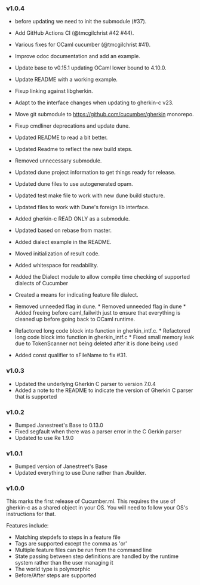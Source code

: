 ### v1.0.4

* before updating we need to init the submodule (#37).

* Add GitHub Actions CI (@tmcgilchrist #42 #44).

* Various fixes for OCaml cucumber (@tmcgilchrist #41).

* Improve odoc documentation and add an example.

* Update base to v0.15.1 updating OCaml lower bound to 4.10.0.

* Update README with a working example.

* Fixup linking against libgherkin.

* Adapt to the interface changes when updating to gherkin-c v23.

* Move git submodule to https://github.com/cucumber/gherkin monorepo.

* Fixup cmdliner deprecations and update dune.

* Updated README to read a bit better.

* Updated Readme to reflect the new build steps.

* Removed unnecessary submodule.

* Updated dune project information to get things ready for release.

* Updated dune files to use autogenerated opam.

* Updated test make file to work with new dune build stucture.

* Updated files to work with Dune's foreign lib interface.

* Added gherkin-c READ ONLY as a submodule.

* Updated based on rebase from master.

* Added dialect example in the README.

* Moved initialization of result code.

* Added whitespace for readability.

* Added the Dialect module to allow compile time checking of supported dialects of Cucumber

* Created a means for indicating feature file dialect.

* Removed unneeded flag in dune. * Removed unneeded flag in dune * Added freeing before caml_failwith just to ensure that everything is cleaned up before going back to OCaml runtime.

* Refactored long code block into function in gherkin_intf.c. * Refactored long code block into function in gherkin_intf.c * Fixed small memory leak due to TokenScanner not being deleted after it is done being used

* Added const qualifier to sFileName to fix #31.

### v1.0.3

* Updated the underlying Gherkin C parser to version 7.0.4
* Added a note to the README to indicate the version of Gherkin C parser that is supported


### v1.0.2

* Bumped Janestreet's Base to 0.13.0
* Fixed segfault when there was a parser error in the C Gerkin parser
* Updated to use Re 1.9.0
 
### v1.0.1

* Bumped version of Janestreet's Base
* Updated everything to use Dune rather than Jbuilder.

### v1.0.0

This marks the first release of Cucumber.ml. This requires the use of gherkin-c as a shared object in your OS. You will need to follow your OS's instructions for that.

Features include:
* Matching stepdefs to steps in a feature file
* Tags are supported except the comma as 'or'
* Multiple feature files can be run from the command line
* State passing between step definitions are handled by the runtime system rather than the user managing it
* The world type is polymorphic
* Before/After steps are supported
